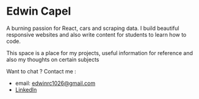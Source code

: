# Edwin Capel

A burning passion for React, cars and scraping data. I build beautiful responsive websites and also write content for students to learn how to code.

This space is a place for my projects, useful information for reference and also my thoughts on certain subjects

Want to chat ?
Contact me :

- email: edwinrc1026@gmail.com
- [LinkedIn](https://www.linkedin.com/in/edwin-capel-5b055793/)
